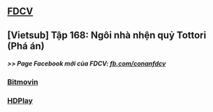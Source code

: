 ## [FDCV](https://admin1509.github.io/fdcvteam.blogspot.com/)
## [Vietsub] Tập 168: Ngôi nhà nhện quỷ Tottori (Phá án)

##### >> Page Facebook mới của FDCV: [fb.com/conanfdcv](https://fb.com/conanfdcv)
### [Bitmovin](https://bitmovin.com/demos/stream-test?format=hls&manifest=https://raw.githubusercontent.com/admin1509/admin1509/main/conan-ep-168/index.m3u8)
### [HDPlay](https://hdplay.se/?HLSP2P=https://raw.githubusercontent.com/admin1509/admin1509/main/conan-ep-168/index.m3u8)
